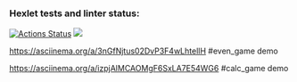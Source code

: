 ### Hexlet tests and linter status:
[![Actions Status](https://github.com/iamumbrella/python-project-49/workflows/hexlet-check/badge.svg)](https://github.com/iamumbrella/python-project-49/actions)
<a href="https://codeclimate.com/github/iamumbrella/python-project-49/maintainability"><img src="https://api.codeclimate.com/v1/badges/85653cdce6fe96d7cd9b/maintainability" /></a>

https://asciinema.org/a/3nGfNjtus02DvP3F4wLhtellH #even_game demo

https://asciinema.org/a/izpjAlMCAOMgF6SxLA7E54WG6 #calc_game demo


